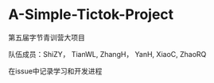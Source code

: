 # A-Simple-Tictok-Project
第五届字节青训营大项目

队伍成员：ShiZY， TianWL, ZhangH， YanH, XiaoC, ZhaoRQ

在issue中记录学习和开发进程


